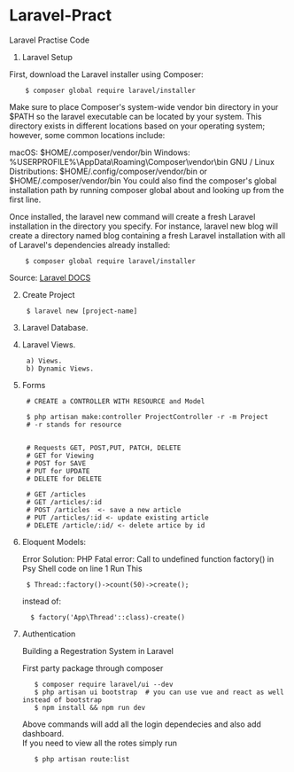 # Laravel-Pract
Laravel Practise Code

1) Laravel Setup
     
First, download the Laravel installer using Composer:

        $ composer global require laravel/installer

Make sure to place Composer's system-wide vendor bin directory in your $PATH so the laravel executable can be located by your system. This directory exists in different locations based on your operating system; however, some common locations include:

macOS: $HOME/.composer/vendor/bin
Windows: %USERPROFILE%\AppData\Roaming\Composer\vendor\bin
GNU / Linux Distributions: $HOME/.config/composer/vendor/bin or $HOME/.composer/vendor/bin
You could also find the composer's global installation path by running composer global about and looking up from the first line.

Once installed, the laravel new command will create a fresh Laravel installation in the directory you specify. For instance, laravel new blog will create a directory named blog containing a fresh Laravel installation with all of Laravel's dependencies already installed:
     
        $ composer global require laravel/installer

Source: [Laravel DOCS](https://laravel.com/docs/8.x/installation)

2) Create Project
   
        $ laravel new [project-name]
   
            
3) Laravel Database.
4) Laravel Views.
    
        a) Views.
        b) Dynamic Views.

5) Forms
        
        # CREATE a CONTROLLER WITH RESOURCE and Model
        
        $ php artisan make:controller ProjectController -r -m Project
        # -r stands for resource
        
        
        # Requests GET, POST,PUT, PATCH, DELETE
        # GET for Viewing 
        # POST for SAVE
        # PUT for UPDATE
        # DELETE for DELETE
        
        # GET /articles
        # GET /articles/:id
        # POST /articles  <- save a new article
        # PUT /articles/:id <- update existing article
        # DELETE /article/:id/ <- delete artice by id

6) Eloquent Models:
     
     Error Solution:
     PHP Fatal error:  Call to undefined function factory() in Psy Shell code on line 1
        Run This  
        
        $ Thread::factory()->count(50)->create();  
        
     instead of:
     
         $ factory('App\Thread'::class)-create()

7) Authentication 
     
     Building a Regestration System in Laravel
     
     First party package through composer  
     
          $ composer require laravel/ui --dev 
          $ php artisan ui bootstrap  # you can use vue and react as well instead of bootstrap
          $ npm install && npm run dev
          
    Above commands will add all the login dependecies and also add dashboard.      
    If you need to view all the rotes simply run 
          
          $ php artisan route:list
          
          
          
                       
